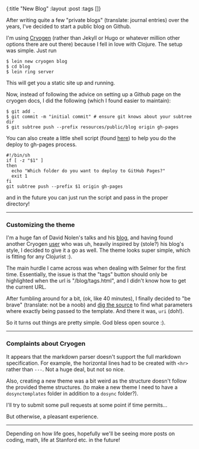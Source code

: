 {:title "New Blog"
 :layout :post 
 :tags []}

After writing quite a few "private blogs" (translate: journal entries) over the years, I've decided to start a public blog on Github.

I'm using [Cryogen](http://cryogenweb.org/) (rather than Jekyll or Hugo or whatever million other options there are out there) because I fell in love with Clojure. The setup was simple. Just run

    $ lein new cryogen blog
    $ cd blog
    $ lein ring server

This will get you a static site up and running.

Now, instead of following the advice on setting up a Github page on the cryogen docs, I did the following (which I found easier to maintain):

    $ git add .
    $ git commit -m "initial commit" # ensure git knows about your subtree dir
    $ git subtree push --prefix resources/public/blog origin gh-pages

You can also create a little shell script (found [here](https://gist.github.com/cobyism/4730490)) to help you do the deploy to gh-pages process.

    #!/bin/sh
    if [ -z "$1" ]
    then
      echo "Which folder do you want to deploy to GitHub Pages?"
      exit 1
    fi
    git subtree push --prefix $1 origin gh-pages

and in the future you can just run the script and pass in the proper directory!

<hr>

### Customizing the theme

I'm a huge fan of David Nolen's talks and his [blog](http://swannodette.github.io), and having found another Cryogen [user](http://blog.jethrokuan.com/) 
who was uh, heavily inspired by (stole?) his blog's style, I decided to give it a go as well. The theme looks super simple, which is fitting for any Clojurist :).

The main hurdle I came across was when dealing with Selmer for the first time. Essentially, the issue is that the "tags" button should only be 
highlighted when the url is "/blog/tags.html", and I didn't know how to get the current URL.

After fumbling around for a bit, (ok, like 40 minutes), I finally decided to "be brave" (translate: not be a noob) and 
[dig the source](https://github.com/cryogen-project/cryogen-core/blob/master/src/cryogen_core/compiler.clj) to find what 
parameters where exactly being passed to the template. And there it was, `uri` (doh!).

So it turns out things are pretty simple. God bless open source :).

<hr>

### Complaints about Cryogen

It appears that the markdown parser doesn't support the full markdown specification. For example, the horizontal lines had to be created with
`<hr>` rather than `---`. Not a huge deal, but not so nice.

Also, creating a new theme was a bit weird as the structure doesn't follow the provided theme structures. 
(to make a new theme I need to have a `dosynctemplates` folder in addition to a `dosync` folder?).

I'll try to submit some pull requests at some point if time permits...

But otherwise, a pleasant experience.

<hr>

Depending on how life goes, hopefully we'll be seeing more posts on coding, math, life at Stanford etc. in the future!

